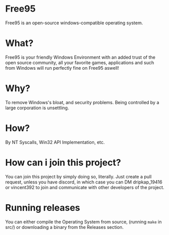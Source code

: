 # Free95
Free95 is an open-source windows-compatible operating system.

# What?
Free95 is your friendly Windows Environment with an added trust of the open source community, all your favorite games, applications and such from Windows will run perfectly fine on Free95 aswell!

# Why?
To remove Windows's bloat, and security problems. Being controlled by a large corporation is unsettling.

# How?
By NT Syscalls, Win32 API Implementation, etc.

# How can i join this project?
You can join this project by simply doing so, literally. Just create a pull request, unless you have discord, in which case you can DM dripkap_19416 or vincent392 to join and communicate with other developers of the project.

# Running releases
You can either compile the Operating System from source, (running ``` make ``` in src/) or downloading a binary from the Releases section.
